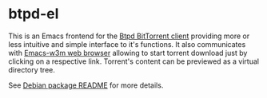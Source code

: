 # btpd-el

This is an Emacs frontend for the
[Btpd BitTorrent client](https://github.com/btpd/btpd)
providing more or less intuitive and simple interface
to it's functions. It also communicates with
[Emacs-w3m web browser](https://www.emacswiki.org/emacs/emacs-w3m)
allowing to start torrent download just by clicking on a respective
 link. Torrent's content can be previewed as a virtual directory tree.

See [Debian package README](debian/README.Debian) for more details.
